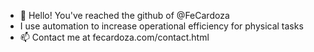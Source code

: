 - 👋 Hello! You've reached the github of @FeCardoza
- I use automation to increase operational efficiency for physical tasks
- 📫 Contact me at fecardoza.com/contact.html


<!---
FeCardoza/FeCardoza is a ✨ special ✨ repository because its `README.md` (this file) appears on your GitHub profile.
You can click the Preview link to take a look at your changes.
--->

